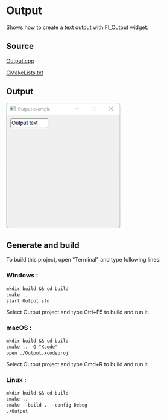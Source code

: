 # Output

Shows how to create a text output with Fl_Output widget.

## Source

[Output.cpp](Output.cpp)

[CMakeLists.txt](CMakeLists.txt)

## Output

![output](../../../docs/Pictures/Examples/Output.png)

## Generate and build

To build this project, open "Terminal" and type following lines:

### Windows :

``` shell
mkdir build && cd build
cmake .. 
start Output.sln
```

Select Output project and type Ctrl+F5 to build and run it.

### macOS :

``` shell
mkdir build && cd build
cmake .. -G "Xcode"
open ./Output.xcodeproj
```

Select Output project and type Cmd+R to build and run it.

### Linux :

``` shell
mkdir build && cd build
cmake .. 
cmake --build . --config Debug
./Output
```
